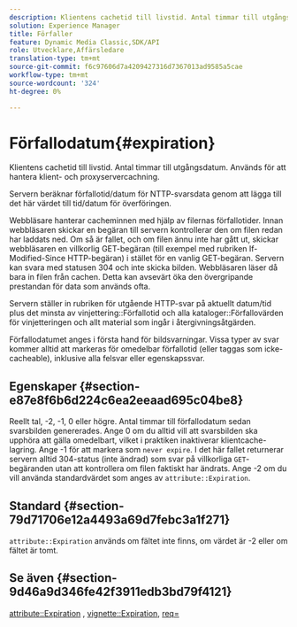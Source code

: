 ```yaml
---
description: Klientens cachetid till livstid. Antal timmar till utgångsdatum. Används för att hantera klient- och proxyservercachning.
solution: Experience Manager
title: Förfaller
feature: Dynamic Media Classic,SDK/API
role: Utvecklare,Affärsledare
translation-type: tm+mt
source-git-commit: f6c97606d7a4209427316d7367013ad9585a5cae
workflow-type: tm+mt
source-wordcount: '324'
ht-degree: 0%

---
```



# Förfallodatum{#expiration}

Klientens cachetid till livstid. Antal timmar till utgångsdatum. Används för att hantera klient- och proxyservercachning.

Servern beräknar förfallotid/datum för NTTP-svarsdata genom att lägga till det här värdet till tid/datum för överföringen.

Webbläsare hanterar cacheminnen med hjälp av filernas förfallotider. Innan webbläsaren skickar en begäran till servern kontrollerar den om filen redan har laddats ned. Om så är fallet, och om filen ännu inte har gått ut, skickar webbläsaren en villkorlig GET-begäran (till exempel med rubriken If-Modified-Since HTTP-begäran) i stället för en vanlig GET-begäran. Servern kan svara med statusen 304 och inte skicka bilden. Webbläsaren läser då bara in filen från cachen. Detta kan avsevärt öka den övergripande prestandan för data som används ofta.

Servern ställer in rubriken för utgående HTTP-svar på aktuellt datum/tid plus det minsta av vinjettering::Förfallotid och alla kataloger::Förfallovärden för vinjetteringen och allt material som ingår i återgivningsåtgärden.

Förfallodatumet anges i första hand för bildsvarningar. Vissa typer av svar kommer alltid att markeras för omedelbar förfallotid (eller taggas som icke-cacheable), inklusive alla felsvar eller egenskapssvar.

## Egenskaper {#section-e87e8f6b6d224c6ea2eeaad695c04be8}

Reellt tal, -2, -1, 0 eller högre. Antal timmar till förfallodatum sedan svarsbilden genererades. Ange 0 om du alltid vill att svarsbilden ska upphöra att gälla omedelbart, vilket i praktiken inaktiverar klientcache-lagring. Ange -1 för att markera som `never expire`. I det här fallet returnerar servern alltid 304-status (inte ändrad) som svar på villkorliga `GET`-begäranden utan att kontrollera om filen faktiskt har ändrats. Ange -2 om du vill använda standardvärdet som anges av `attribute::Expiration`.

## Standard {#section-79d71706e12a4493a69d7febc3a1f271}

`attribute::Expiration` används om fältet inte finns, om värdet är -2 eller om fältet är tomt.

## Se även {#section-9d46a9d346fe42f3911edb3bd79f4121}

[attribute::Expiration](../../../../../ir-api/material-cat/image-rendering-api-ref/c-ir-material-catalog/c-ir-attributes-reference/r-ir-expiration.md#reference-0f68ad8199c64bd4bc8d27dd78b7d996) ,  [vignette::Expiration](../../../../../ir-api/material-cat/image-rendering-api-ref/c-ir-material-catalog/c-ir-vignette-map-reference/r-ir-expiration-vignette.md#reference-df80829da93e4c0ab3f97a1792d9c74c),  [req=](../../../../../ir-api/http-protocol/image-rendering-api-ref/c-ir-http-protocol-ref/c-ir-http-protocol-command-reference/r-ir-req.md#reference-792b1a663fb64261bd2de2a209b847fb)
